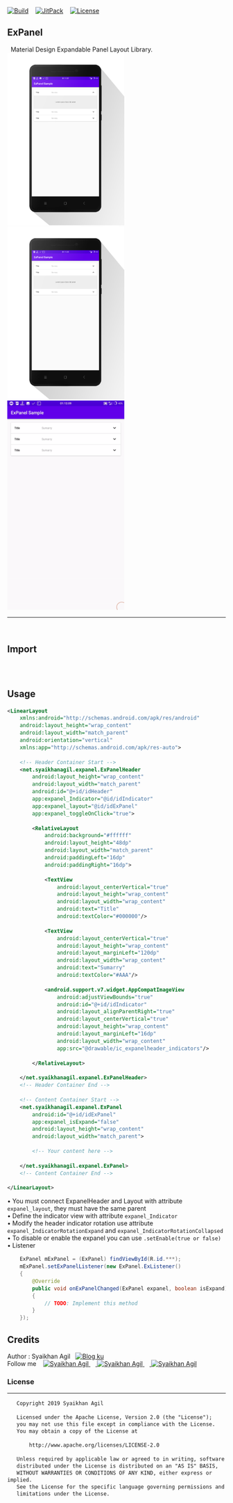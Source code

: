 [![Build](https://img.shields.io/badge/Build-Passing-brightgreen.svg)](https://github.com/syaikhanagil/expanel/) &nbsp;&nbsp; [![JitPack](https://img.shields.io/badge/jitpack-1.0.0-brightgreen.svg)](https://jitpack.io/#syaikhanagil/expanel) &nbsp;&nbsp; [![License](https://img.shields.io/badge/Lincense-Apache%202.0-brightgreen.svg)](https://opensource.org/licenses/Apache-2.0)
&nbsp;
&nbsp;
## ExPanel
&nbsp;
Material Design Expandable Panel Layout Library.
&nbsp;
&nbsp;
<img src="prev/ss-1.png" height='auto' width='270'/>&nbsp;&nbsp;<img src="prev/ss-2.png" height='auto' width='270'/>&nbsp;&nbsp;<img src="prev/prev.gif" height='auto' width='270'/>
&nbsp;
_______
&nbsp;
&nbsp;
## Import

```groovy

```
&nbsp;
## Usage
```xml
<LinearLayout
	xmlns:android="http://schemas.android.com/apk/res/android"
	android:layout_height="wrap_content"
	android:layout_width="match_parent"
	android:orientation="vertical"
	xmlns:app="http://schemas.android.com/apk/res-auto">
	
	<!-- Header Container Start -->
	<net.syaikhanagil.expanel.ExPanelHeader
		android:layout_height="wrap_content"
		android:layout_width="match_parent"
		android:id="@+id/idHeader"
		app:expanel_Indicator="@id/idIndicator"
		app:expanel_layout="@id/idExPanel"
		app:expanel_toggleOnClick="true">

		<RelativeLayout
			android:background="#ffffff"
			android:layout_height="48dp"
			android:layout_width="match_parent"
			android:paddingLeft="16dp"
			android:paddingRight="16dp">

			<TextView
				android:layout_centerVertical="true"
				android:layout_height="wrap_content"
				android:layout_width="wrap_content"
				android:text="Title"
				android:textColor="#000000"/>

			<TextView
				android:layout_centerVertical="true"
				android:layout_height="wrap_content"
				android:layout_marginLeft="120dp"
				android:layout_width="wrap_content"
				android:text="Sumarry"
				android:textColor="#AAA"/>

			<android.support.v7.widget.AppCompatImageView
				android:adjustViewBounds="true"
				android:id="@+id/idIndicator"
				android:layout_alignParentRight="true"
				android:layout_centerVertical="true"
				android:layout_height="wrap_content"
				android:layout_marginLeft="16dp"
				android:layout_width="wrap_content"
				app:src="@drawable/ic_expanelheader_indicators"/>

		</RelativeLayout>

	</net.syaikhanagil.expanel.ExPanelHeader>
	<!-- Header Container End -->
	
	<!-- Content Container Start -->
	<net.syaikhanagil.expanel.ExPanel
		android:id="@+id/idExPanel"
		app:expanel_isExpand="false"
		android:layout_height="wrap_content"
		android:layout_width="match_parent">
		
		<!-- Your content here -->
		
	</net.syaikhanagil.expanel.ExPanel>
	<!-- Content Container End -->

</LinearLayout>

```

• You must connect ExpanelHeader and Layout with attribute `expanel_layout`, they must have the same parent
<br>• Define the indicator view with attribute `expanel_Indicator`
<br>• Modify the header indicator rotation use attribute `expanel_IndicatorRotationExpand` and `expanel_IndicatorRotationCollapsed`
<br>• To disable or enable the expanel you can use `.setEnable(true or false)`
<br>• Listener
```java
    ExPanel mExPanel = (ExPanel) findViewById(R.id.***);
	mExPanel.setExPanelListener(new ExPanel.ExListener()
	{
		@Override
		public void onExPanelChanged(ExPanel expanel, boolean isExpand)
		{
			// TODO: Implement this method
		}
	});
```
## Credits
Author : Syaikhan Agil &nbsp; [![Blog ku](https://img.shields.io/badge/Site-https%3A%2F%2Fsyaikhanagil.net-brightgreen.svg)](https://syaikhanagil.net/)
<br>Follow me &nbsp;&nbsp;
<a href="https://facebook.com/syaikhanagil">
  <img alt="Syaikhan Agil" src="https://syaikhanagil.net/sosmed/facebook.png" />
</a>&nbsp;&nbsp;&nbsp;<a href="https://github.com/syaikhanagil">
  <img alt="Syaikhan Agil" src="https://syaikhanagil.net/sosmed/github.png" />
</a>&nbsp;&nbsp;&nbsp;<a href="https://twitter.com/syaikhanagil">
  <img alt="Syaikhan Agil" src="https://syaikhanagil.net/sosmed/twitter.png" />
</a>

### License
--------
```
   Copyright 2019 Syaikhan Agil

   Licensed under the Apache License, Version 2.0 (the "License");
   you may not use this file except in compliance with the License.
   You may obtain a copy of the License at

       http://www.apache.org/licenses/LICENSE-2.0

   Unless required by applicable law or agreed to in writing, software
   distributed under the License is distributed on an "AS IS" BASIS,
   WITHOUT WARRANTIES OR CONDITIONS OF ANY KIND, either express or implied.
   See the License for the specific language governing permissions and
   limitations under the License.

```

